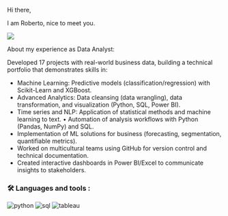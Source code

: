 Hi there, 

I am Roberto, nice to meet you. 

[![](https://img.shields.io/badge/LinkedIn-0077B5?style=for-the-badge&logo=linkedin&logoColor=white)](https://www.linkedin.com/in/roberto-s%C3%A1nchez-b012b3aa/)

About my experience as Data Analyst:

Developed 17 projects with real-world business data, building a technical portfolio that demonstrates skills in:
* Machine Learning: Predictive models (classification/regression) with Scikit-Learn and XGBoost.
* Advanced Analytics: Data cleansing (data wrangling), data transformation, and visualization (Python, SQL, Power BI).
* Time series and NLP: Application of statistical methods and machine learning to text. • Automation of analysis workflows with Python (Pandas, NumPy) and SQL.
* Implementation of ML solutions for business (forecasting, segmentation, quantifiable metrics).
* Worked on multicultural teams using GitHub for version control and technical documentation.
* Created interactive dashboards in Power BI/Excel to communicate insights to stakeholders.

### :hammer_and_wrench: Languages and tools :

<div id="header" align="left">
    <img decoding="async" src="https://img.shields.io/badge/Python-3776AB?style=for-the-badge&logo=python&logoColor=white" alt="python"/>
  </a>
    <img decoding="async" src="https://img.shields.io/badge/SQL-CC0000?style=for-the-badge&logo=sql&logoColor=white" alt="sql"/>
  </a>
 <img decoding="async" src="https://img.shields.io/badge/Tableau-0078D7?style=for-the-badge&logo=tableau&logoColor=white" alt="tableau"/>
  </a></div>
